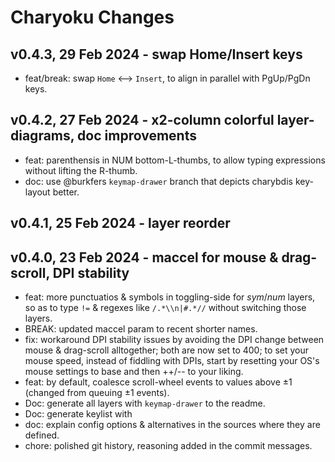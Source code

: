 # Charyoku Changes

<!---
On each release update both layer diagrams in readme and
maintain the `keylist.json` with the following command:
    qmk c2json | jq > keyboards/bastardkb/charybdis/4x6/keymaps/charyoku/assets/keylist.json 
-->

## v0.4.3, 29 Feb 2024 - swap Home/Insert keys

- feat/break: swap  `Home` <--> `Insert`, to align in parallel with PgUp/PgDn keys.

## v0.4.2, 27 Feb 2024 - x2-column colorful layer-diagrams, doc improvements

- feat: parenthensis in NUM bottom-L-thumbs, to allow typing expressions
  without lifting the R-thumb. 
- doc: use @burkfers `keymap-drawer` branch that depicts charybdis key-layout better.

## v0.4.1, 25 Feb 2024 - layer reorder

## v0.4.0, 23 Feb 2024 - maccel for mouse & drag-scroll, DPI stability

- feat: more punctuatios & symbols in toggling-side for *sym*/*num* layers,
  so as to type `!=` & regexes like `/.*\\n|#.*//` without switching those layers.
- BREAK: updated maccel param to recent shorter names.
- fix: workaround DPI stability issues by avoiding the DPI change between
  mouse & drag-scroll alltogether;  both are now set to 400;
  to set your mouse speed, instead of fiddling with DPIs, start by resetting 
  your OS's mouse settings to base and then ++/-- to your liking.
- feat: by default, coalesce scroll-wheel events to values above ±1
  (changed from queuing ±1 events).
- Doc: generate all layers with `keymap-drawer` to the readme.
- Doc: generate keylist with 
- doc: explain config options & alternatives in the sources where they are defined.
- chore: polished git history, reasoning added in the commit messages.
